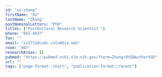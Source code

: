 ```yaml
---
id: "xu-zhang"
firstName: "Xu"
lastName: "Zhang"
postNominalLetters: "PhD"
titles: ["Postdoctoral Research Scientist "]
phone: "851-4937"
fax: ""
email: "xz2711@cumc.columbia.edu"
room: "407"
researchAreas: []
pubmed: "https://pubmed.ncbi.nlm.nih.gov/?term=Zhang+X%5BAuthor%5D"
url: ""
tags: ["page-format::short", "publication-format::recent"]
---
```

